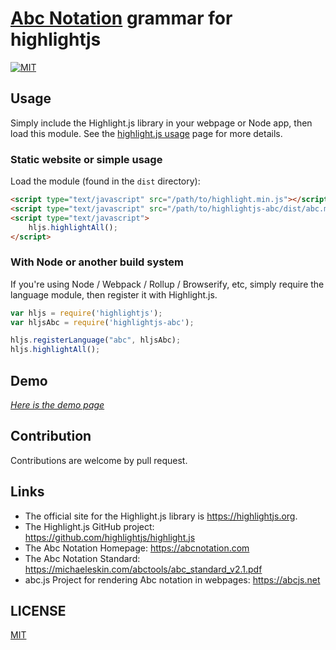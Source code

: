# [Abc Notation](https://abcnotation.com) grammar for highlightjs

[![MIT](https://img.shields.io/badge/license-MIT-blue.svg)](./LICENSE)

## Usage

Simply include the Highlight.js library in your webpage or Node app, then load this module.
See the [highlight.js usage](https://github.com/highlightjs/highlight.js#basic-usage) page
for more details.

### Static website or simple usage

Load the module (found in the `dist` directory):

```html
<script type="text/javascript" src="/path/to/highlight.min.js"></script>
<script type="text/javascript" src="/path/to/highlightjs-abc/dist/abc.min.js"></script>
<script type="text/javascript">
	hljs.highlightAll();
</script>
```

### With Node or another build system

If you're using Node / Webpack / Rollup / Browserify, etc, simply require the language
module, then register it with Highlight.js.

```javascript
var hljs = require('highlightjs');
var hljsAbc = require('highlightjs-abc');

hljs.registerLanguage("abc", hljsAbc);
hljs.highlightAll();
```

## Demo

_[Here is the demo page](https://nocpiun.github.io/highlightjs-abc)_

## Contribution

Contributions are welcome by pull request.

## Links

- The official site for the Highlight.js library is <https://highlightjs.org>.
- The Highlight.js GitHub project: <https://github.com/highlightjs/highlight.js>
- The Abc Notation Homepage: <https://abcnotation.com>
- The Abc Notation Standard: <https://michaeleskin.com/abctools/abc_standard_v2.1.pdf>
- abc.js Project for rendering Abc notation in webpages: <https://abcjs.net>

## LICENSE

[MIT](./LICENSE)
